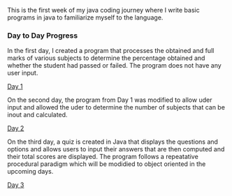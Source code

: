 This is the first week of my java coding journey where I write basic programs in java to familiarize myself to the language.
<h3>Day to Day Progress</h3>
In the first day, I created a program that processes the obtained and full marks of various subjects to determine the percentage obtained and whether the student had passed or failed.
The program does not have any user input.

[Day 1](https://github.com/Swechhah/Javacodingjourney/tree/Week1/src/day1)

On the second day, the program from Day 1 was modified to allow uder input and allowed the uder to determine the number of subjects that can be inout and calculated.

[Day 2](https://github.com/Swechhah/Javacodingjourney/tree/Week1/src/day2)

On the third day, a quiz is created in Java that displays the questions and options and allows users to input their answers that are then computed and their total scores are displayed. The program follows a repeatative procedural paradigm which will be modidied to object oriented in the upcoming days.

[Day 3](https://github.com/Swechhah/Javacodingjourney/tree/Week1/src/day3)

